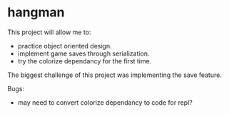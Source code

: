 # hangman

This project will allow me to: 
- practice object oriented design.
- implement game saves through serialization.
- try the colorize dependancy for the first time.

The biggest challenge of this project was implementing the save feature.

Bugs:
- may need to convert colorize dependancy to code for repl?